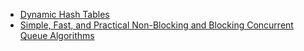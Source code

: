 * [Dynamic Hash Tables](http://www.csd.uoc.gr/~hy460/pdf/Dynamic%20Hash%20Tables.pdf)
* [Simple, Fast, and Practical Non-Blocking and Blocking Concurrent Queue Algorithms](http://www.research.ibm.com/people/m/michael/podc-1996.pdf)
